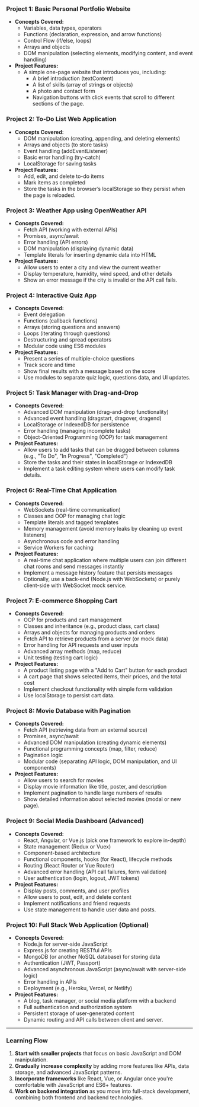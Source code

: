 ### **Project 1: Basic Personal Portfolio Website**

- **Concepts Covered:**
  - Variables, data types, operators
  - Functions (declaration, expression, and arrow functions)
  - Control Flow (if/else, loops)
  - Arrays and objects
  - DOM manipulation (selecting elements, modifying content, and event handling)
- **Project Features:**
  - A simple one-page website that introduces you, including:
    - A brief introduction (textContent)
    - A list of skills (array of strings or objects)
    - A photo and contact form
    - Navigation buttons with click events that scroll to different sections of the page.

### **Project 2: To-Do List Web Application**

- **Concepts Covered:**
  - DOM manipulation (creating, appending, and deleting elements)
  - Arrays and objects (to store tasks)
  - Event handling (addEventListener)
  - Basic error handling (try-catch)
  - LocalStorage for saving tasks
- **Project Features:**
  - Add, edit, and delete to-do items
  - Mark items as completed
  - Store the tasks in the browser’s localStorage so they persist when the page is reloaded.

### **Project 3: Weather App using OpenWeather API**

- **Concepts Covered:**
  - Fetch API (working with external APIs)
  - Promises, async/await
  - Error handling (API errors)
  - DOM manipulation (displaying dynamic data)
  - Template literals for inserting dynamic data into HTML
- **Project Features:**
  - Allow users to enter a city and view the current weather
  - Display temperature, humidity, wind speed, and other details
  - Show an error message if the city is invalid or the API call fails.

### **Project 4: Interactive Quiz App**

- **Concepts Covered:**
  - Event delegation
  - Functions (callback functions)
  - Arrays (storing questions and answers)
  - Loops (iterating through questions)
  - Destructuring and spread operators
  - Modular code using ES6 modules
- **Project Features:**
  - Present a series of multiple-choice questions
  - Track score and time
  - Show final results with a message based on the score
  - Use modules to separate quiz logic, questions data, and UI updates.

### **Project 5: Task Manager with Drag-and-Drop**

- **Concepts Covered:**
  - Advanced DOM manipulation (drag-and-drop functionality)
  - Advanced event handling (dragstart, dragover, dragend)
  - LocalStorage or IndexedDB for persistence
  - Error handling (managing incomplete tasks)
  - Object-Oriented Programming (OOP) for task management
- **Project Features:**
  - Allow users to add tasks that can be dragged between columns (e.g., "To Do", "In Progress", "Completed")
  - Store the tasks and their states in localStorage or IndexedDB
  - Implement a task editing system where users can modify task details.

### **Project 6: Real-Time Chat Application**

- **Concepts Covered:**
  - WebSockets (real-time communication)
  - Classes and OOP for managing chat logic
  - Template literals and tagged templates
  - Memory management (avoid memory leaks by cleaning up event listeners)
  - Asynchronous code and error handling
  - Service Workers for caching
- **Project Features:**
  - A real-time chat application where multiple users can join different chat rooms and send messages instantly
  - Implement a message history feature that persists messages
  - Optionally, use a back-end (Node.js with WebSockets) or purely client-side with WebSocket mock service.

### **Project 7: E-commerce Shopping Cart**

- **Concepts Covered:**
  - OOP for products and cart management
  - Classes and inheritance (e.g., product class, cart class)
  - Arrays and objects for managing products and orders
  - Fetch API to retrieve products from a server (or mock data)
  - Error handling for API requests and user inputs
  - Advanced array methods (map, reduce)
  - Unit testing (testing cart logic)
- **Project Features:**
  - A product listing page with a "Add to Cart" button for each product
  - A cart page that shows selected items, their prices, and the total cost
  - Implement checkout functionality with simple form validation
  - Use localStorage to persist cart data.

### **Project 8: Movie Database with Pagination**

- **Concepts Covered:**
  - Fetch API (retrieving data from an external source)
  - Promises, async/await
  - Advanced DOM manipulation (creating dynamic elements)
  - Functional programming concepts (map, filter, reduce)
  - Pagination logic
  - Modular code (separating API logic, DOM manipulation, and UI components)
- **Project Features:**
  - Allow users to search for movies
  - Display movie information like title, poster, and description
  - Implement pagination to handle large numbers of results
  - Show detailed information about selected movies (modal or new page).

### **Project 9: Social Media Dashboard (Advanced)**

- **Concepts Covered:**
  - React, Angular, or Vue.js (pick one framework to explore in-depth)
  - State management (Redux or Vuex)
  - Component-based architecture
  - Functional components, hooks (for React), lifecycle methods
  - Routing (React Router or Vue Router)
  - Advanced error handling (API call failures, form validation)
  - User authentication (login, logout, JWT tokens)
- **Project Features:**
  - Display posts, comments, and user profiles
  - Allow users to post, edit, and delete content
  - Implement notifications and friend requests
  - Use state management to handle user data and posts.

### **Project 10: Full Stack Web Application (Optional)**

- **Concepts Covered:**
  - Node.js for server-side JavaScript
  - Express.js for creating RESTful APIs
  - MongoDB (or another NoSQL database) for storing data
  - Authentication (JWT, Passport)
  - Advanced asynchronous JavaScript (async/await with server-side logic)
  - Error handling in APIs
  - Deployment (e.g., Heroku, Vercel, or Netlify)
- **Project Features:**
  - A blog, task manager, or social media platform with a backend
  - Full authentication and authorization system
  - Persistent storage of user-generated content
  - Dynamic routing and API calls between client and server.

---

### Learning Flow

1. **Start with smaller projects** that focus on basic JavaScript and DOM manipulation.
2. **Gradually increase complexity** by adding more features like APIs, data storage, and advanced JavaScript patterns.
3. **Incorporate frameworks** like React, Vue, or Angular once you're comfortable with JavaScript and ES6+ features.
4. **Work on backend integration** as you move into full-stack development, combining both frontend and backend technologies.